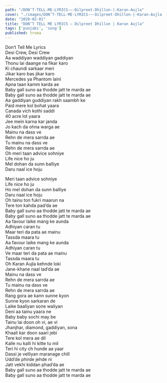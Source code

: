 ```yaml
---
path: "/DON’T-TELL-ME-LYRICS-–-Dilpreet-Dhillon-|-Karan-Aujla"
cover: "./images/DON’T-TELL-ME-LYRICS-–-Dilpreet-Dhillon-|-Karan-Aujla.jpg"
date: "2020-02-01"
title: "DON’T TELL ME LYRICS – Dilpreet Dhillon | Karan Aujla"
tags: ['punjabi', 'song']
published: truea
---
```

  
Don’t Tell Me Lyrics  
Desi Crew, Desi Crew  
Aa waddiyan waddiyan gaddiyan  
Thonu lai daange na fikar karo  
Ki chaundi sarkaar meri  
Jikar karo bas jikar karo  
Mercedes ya Phantom laini  
Apna taan kamm karda ae  
Baby gall suno aa thodde jatt te marda ae  
Baby gall suno aa thodde jatt te marda ae  
Aa gaddiyan guddiyan rakh saambh ke  
Paid mere kol bohat yaara  
Canada vich kothi saddi  
40 acre lot yaara  
Jee mein karna kar janda  
Jo kach da ohna warga ae  
Mainu na dass ve  
Rehn de mera sarrda ae  
Tu mainu na dass ve  
Rehn de mera sarrda ae  
Oh meri taan advice sohniye  
Life nice ho ju  
Mel dohan da sunn balliye  
Daru naal ice hoju  
  
  
  
  
  
  
Meri taan advice sohniye  
Life nice ho ju  
Ho mel dohan da sunn balliye  
Daru naal ice hoju  
Oh tainu ton fukri maarun na  
Tere ton kahda pad’da ae  
Baby gall suno aa thodde jatt te marda ae  
Baby gall suno aa thodde jatt te marda ae  
Aa favour laike mang ke aunda  
Adhiyan caran tu  
Maar teri da pata ae mainu  
Tassda maara tu  
Aa favour laike mang ke aunda  
Adhiyan caran tu  
Ve maar teri da pata ae mainu  
Tassda maara tu  
Oh Karan Aujla kehnde loki  
Jane-khane naal lad’da ae  
Mainu na dass ve  
Rehn de mera sarrda ae  
Tu mainu na dass ve  
Rehn de mera sarrda ae  
Rang gora ae kann sunne kyon  
Sunne kyon sarkaran de  
Laike baaliyan sone waliyan  
Deni aa tainu yaara ne  
Baby baby sochi may be  
Tainu lai doon oh vi, ae vi  
Jhanjhar, diamond, gaddiyan, sona  
Khaali kar doon saari jebi  
Tere kol mera ae dil  
Kalle nu kalli hi kitte tu mil  
Teri hi city ch hunde aa yaar  
Dassi je velliyan maranage chill  
Udd’de phirde jehde ni  
Jatt vekhi kiddan phad’da ae  
Baby gall suno aa thodde jatt te marda ae  
Baby gall suno aa thodde jatt te marda ae  
